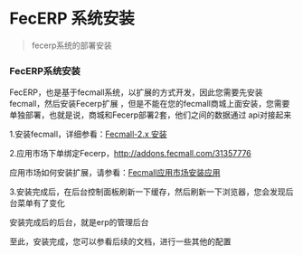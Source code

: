 FecERP 系统安装
=====

> fecerp系统的部署安装


### FecERP系统安装

FecERP，也是基于fecmall系统，以扩展的方式开发，因此您需要先安装fecmall，然后安装Fecerp扩展
，但是不能在您的fecmall商城上面安装，您需要单独部署，也就是说，商城和Fecerp部署2套，他们之间的数据通过
api对接起来

1.安装fecmall，详细参看：[Fecmall-2.x 安装](http://www.fecmall.com/doc/fecshop-guide/develop/cn-2.0/guide-fecshop-2-graphical-install.html)

2.应用市场下单绑定Fecerp，http://addons.fecmall.com/31357776

应用市场如何安装扩展，请参看：[Fecmall应用市场安装应用](http://www.fecmall.com/doc/fecshop-guide/addons/cn-2.0/guide-fecmall-addons-install.html)

3.安装完成后，在后台控制面板刷新一下缓存，然后刷新一下浏览器，您会发现后台菜单有了变化

安装完成后的后台，就是erp的管理后台

至此，安装完成，您可以参看后续的文档，进行一些其他的配置




















